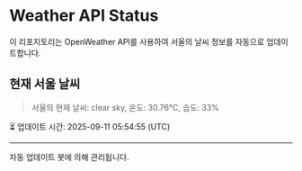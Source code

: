 
# Weather API Status

이 리포지토리는 OpenWeather API를 사용하여 서울의 날씨 정보를 자동으로 업데이트합니다.

## 현재 서울 날씨
> 서울의 현재 날씨: clear sky, 온도: 30.76°C, 습도: 33%

⏳ 업데이트 시간: 2025-09-11 05:54:55 (UTC)

---
자동 업데이트 봇에 의해 관리됩니다.
